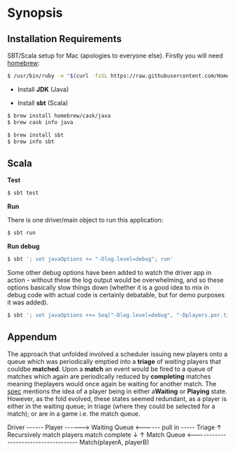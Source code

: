 Synopsis
========

Installation Requirements
-------------------------

SBT/Scala setup for Mac (apologies to everyone else). Firstly you will need
[homebrew](https://brew.sh/):

~~~~~~~~~~~~~~~~~~~~~~~~~~~~~~~~~~~~~~~~~~~~~~~~~~~~~~~~~~~~~~~~~~~~~~~~~~~ bash
$ /usr/bin/ruby -e "$(curl -fsSL https://raw.githubusercontent.com/Homebrew/install/master/install)"
~~~~~~~~~~~~~~~~~~~~~~~~~~~~~~~~~~~~~~~~~~~~~~~~~~~~~~~~~~~~~~~~~~~~~~~~~~~~~~~~

-   Install **JDK** (Java)

-   Install **sbt** (Scala)

~~~~~~~~~~~~~~~~~~~~~~~~~~~~~~~~~~~~~~~~~~~~~~~~~~~~~~~~~~~~~~~~~~~~~~~~~~~ bash
$ brew install homebrew/cask/java
$ brew cask info java
~~~~~~~~~~~~~~~~~~~~~~~~~~~~~~~~~~~~~~~~~~~~~~~~~~~~~~~~~~~~~~~~~~~~~~~~~~~~~~~~

~~~~~~~~~~~~~~~~~~~~~~~~~~~~~~~~~~~~~~~~~~~~~~~~~~~~~~~~~~~~~~~~~~~~~~~~~~~ bash
$ brew install sbt
$ brew info sbt
~~~~~~~~~~~~~~~~~~~~~~~~~~~~~~~~~~~~~~~~~~~~~~~~~~~~~~~~~~~~~~~~~~~~~~~~~~~~~~~~

Scala
-----

**Test**

~~~~~~~~~~~~~~~~~~~~~~~~~~~~~~~~~~~~~~~~~~~~~~~~~~~~~~~~~~~~~~~~~~~~~~~~~~~ bash
$ sbt test
~~~~~~~~~~~~~~~~~~~~~~~~~~~~~~~~~~~~~~~~~~~~~~~~~~~~~~~~~~~~~~~~~~~~~~~~~~~~~~~~

**Run**

There is one driver/main object to run this application:

~~~~~~~~~~~~~~~~~~~~~~~~~~~~~~~~~~~~~~~~~~~~~~~~~~~~~~~~~~~~~~~~~~~~~~~~~~~ bash
$ sbt run
~~~~~~~~~~~~~~~~~~~~~~~~~~~~~~~~~~~~~~~~~~~~~~~~~~~~~~~~~~~~~~~~~~~~~~~~~~~~~~~~

**Run debug**

~~~~~~~~~~~~~~~~~~~~~~~~~~~~~~~~~~~~~~~~~~~~~~~~~~~~~~~~~~~~~~~~~~~~~~~~~~~ bash
$ sbt '; set javaOptions += "-Dlog.level=debug"; run'
~~~~~~~~~~~~~~~~~~~~~~~~~~~~~~~~~~~~~~~~~~~~~~~~~~~~~~~~~~~~~~~~~~~~~~~~~~~~~~~~

Some other debug options have been added to watch the driver app in action -
without these the log output would be overwhelming, and so these options
basically slow things down (whether it is a good idea to mix in debug code with
actual code is certainly debatable, but for demo purposes it was added).

~~~~~~~~~~~~~~~~~~~~~~~~~~~~~~~~~~~~~~~~~~~~~~~~~~~~~~~~~~~~~~~~~~~~~~~~~~~ bash
$ sbt '; set javaOptions ++= Seq("-Dlog.level=debug", "-Dplayers.per.tick=2", "-Dgames.expire.ratio.per.tick=3"); run'
~~~~~~~~~~~~~~~~~~~~~~~~~~~~~~~~~~~~~~~~~~~~~~~~~~~~~~~~~~~~~~~~~~~~~~~~~~~~~~~~

Appendum
--------

The approach that unfolded involved a scheduler issuing new players onto a queue which was periodically emptied into a **triage** of *waiting* players that couldbe **matched**. Upon a **match** an event would be fired to a queue of matches which again are periodically reduced by **completing** matches meaning theplayers would once again be waiting for another match. The [spec](introduction.md) mentions the idea of a player being in either a**Waiting** or **Playing** state. However, as the fold evolved, these states seemed redundant, as a player is either in the waiting queue; in triage (where they could be selected for a match); or are in a game i.e. the match queue.

Driver ------ Player ------\> Waiting Queue \<------ pull in ----- Triage
                        &#8593;                                                                       Recursively match players
                   match complete                                                       &#8595;
                        &#8593;
                    Match Queue <------------------------------------  Match(playerA, playerB)